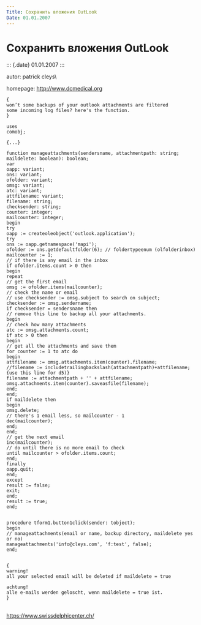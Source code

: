 ```yaml
---
Title: Сохранить вложения OutLook
Date: 01.01.2007
---
```



Сохранить вложения OutLook
==========================

::: {.date}
01.01.2007
:::

autor: patrick cleys\

homepage: http://www.dcmedical.org

    { 
    won’t some backups of your outlook attachments are filtered 
    some incoming log files? here's the function. 
    } 
     
    uses 
    comobj; 
     
    {...} 
     
    function manageattachments(sendersname, attachmentpath: string; 
    maildelete: boolean): boolean; 
    var 
    oapp: variant; 
    ons: variant; 
    ofolder: variant; 
    omsg: variant; 
    atc: variant; 
    attfilename: variant; 
    filename: string; 
    checksender: string; 
    counter: integer; 
    mailcounter: integer; 
    begin 
    try 
    oapp := createoleobject('outlook.application'); 
    try 
    ons := oapp.getnamespace('mapi'); 
    ofolder := ons.getdefaultfolder(6); // foldertypeenum (olfolderinbox) 
    mailcounter := 1; 
    // if there is any email in the inbox 
    if ofolder.items.count > 0 then 
    begin 
    repeat 
    // get the first email 
    omsg := ofolder.items(mailcounter); 
    // check the name or email 
    // use checksender := omsg.subject to search on subject; 
    checksender := omsg.sendername; 
    if checksender = sendersname then 
    // remove this line to backup all your attachments. 
    begin 
    // check how many attachments 
    atc := omsg.attachments.count; 
    if atc > 0 then 
    begin 
    // get all the attachments and save them 
    for counter := 1 to atc do 
    begin 
    attfilename := omsg.attachments.item(counter).filename; 
    //filename := includetrailingbackslash(attachmentpath)+attfilename; {use this line for d5)} 
    filename := attachmentpath + '' + attfilename; 
    omsg.attachments.item(counter).saveasfile(filename); 
    end; 
    end; 
    if maildelete then 
    begin 
    omsg.delete; 
    // there's 1 email less, so mailcounter - 1 
    dec(mailcounter); 
    end; 
    end; 
    // get the next email 
    inc(mailcounter); 
    // do until there is no more email to check 
    until mailcounter > ofolder.items.count; 
    end; 
    finally 
    oapp.quit; 
    end; 
    except 
    result := false; 
    exit; 
    end; 
    result := true; 
    end; 
     
     
    procedure tform1.button1click(sender: tobject); 
    begin 
    // manageattachments(email or name, backup directory, maildelete yes or no) 
    manageattachments('info@cleys.com', 'f:test', false); 
    end; 
     
     
    { 
    warning! 
    all your selected email will be deleted if maildelete = true 
     
    achtung! 
    alle e-mails werden geloscht, wenn maildelete = true ist. 
    }

 

 \
<https://www.swissdelphicenter.ch/>

